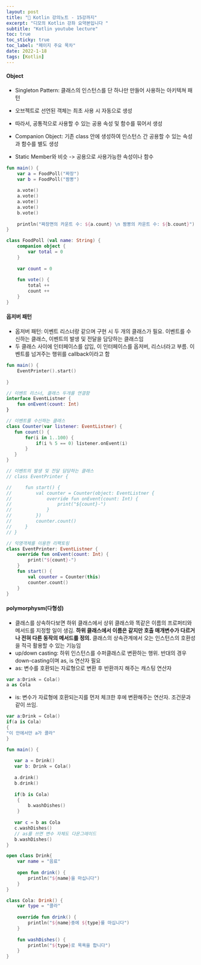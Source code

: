 ```yaml
---
layout: post
title: "📅 Kotlin 강의노트 - 15강까지"
excerpt: "디모의 Kotlin 강좌 요약본입니다 "
subtitle: "Kotlin youtube lecture"
toc: true
toc_sticky: true
toc_label: "페이지 주요 목차"
date: 2022-1-18
tags: [Kotlin]
---
```


#### Object
 
  - Singleton Pattern: 클래스의 인스턴스를 단 하나만 만들어 사용하는 아키텍쳐 패턴
  - 오브젝트로 선언된 객체는 최초 사용 시 자동으로 생성
  - 따라서, 공통적으로 사용할 수 있는 공용 속성 및 함수를 묶어서 생성  
  
  - Companion Object: 기존 class 안에 생성하여 인스턴스 간 공용할 수 있는 속성과 함수를 별도 생성
  - Static Member와 비슷 -> 공용으로 사용가능한 속성이나 함수

```kotlin
fun main() {
    var a = FoodPoll("짜장")
    var b = FoodPoll("짬뽕")
    
    a.vote()
    a.vote()
    a.vote()
    a.vote()
    b.vote()
    
    println("짜장면의 카운트 수: ${a.count} \n 짬뽕의 카운트 수: ${b.count}")
}

class FoodPoll (val name: String) {
    companion object {
        var total = 0
    }
  
    var count = 0
  
    fun vote() {
        total ++
        count ++
    }
}
```

#### 옵저버 패턴

- 옵저버 패턴: 이벤트 리스너랑 같으며 구현 시 두 개의 클래스가 필요. 이벤트를 수신하는 클래스, 이벤트의 발생 
및 전달을 담당하는 클래스임 
- 두 클래스 사이에 인터페이스를 삽입, 이 인터페이스를 옵저버, 리스너라고 부름. 이벤트를 넘겨주는 행위를 callback이라고 함

```kotlin
fun main() {
	EventPrinter().start()
    
}

// 이벤트 리스너, 클래스 두개를 연결함
interface EventListner {
    fun onEvent(count: Int)
} 

// 이벤트를 수신하는 클래스
class Counter(var listener: EventListner) {
   fun count() {
       for(i in 1..100) {
           if(i % 5 == 0) listener.onEvent(i)
       }
   }
}

// 이벤트의 발생 및 전달 담당하는 클래스
// class EventPrinter {

//     fun start() {
//         val counter = Counter(object: EventListner {
//             override fun onEvent(count: Int) {
//                 print("${count}-")
//             }
//         })
//         counter.count()
//     }
// }

// 익명객체를 이용한 리팩토링 
class EventPrinter: EventListner {
    override fun onEvent(count: Int) {
        print("${count}-")
    }
    fun start() {
        val counter = Counter(this)
        counter.count()
    }
}
```
#### polymorphysm(다형성)

- 클래스를 상속하다보면 하위 클래스에서 상위 클래스와 똑같은 이름의 프로퍼티와 메서드를 지정할 일이 생김. **하위 클래스에서 이름은 같지만 호출 
매개변수가 다르거나 전혀 다른 동작의 메서드를 정의.** 클래스의 상속관계에서 오는 인스턴스의 호환성을 적극 활용할 수 있는 기능임
- up/down casting: 하위 인스턴스를 수퍼클래스로 변환하는 행위. 반대의 경우 down-casting이며 as, is 연산자 필요
- as: 변수를 호환되는 자료형으로 변환 후 반환까지 해주는 캐스팅 연산자
```kotlin
var a:Drink = Cola()
a as Cola
```
- is: 변수가 자료형에 호환되는지를 먼저 체크한 후에 변환해주는 연산자. 조건문과 같이 쓰임.
```kotlin
var a:Drink = Cola()
if(a is Cola)
{
"이 안에서만 a가 콜라"
}
```

```kotlin
fun main() {
   
   var a = Drink() 
   var b: Drink = Cola()
   
   a.drink()
   b.drink()
   
   if(b is Cola)
    {
        b.washDishes()
    }
   
   var c = b as Cola
   c.washDishes()
   // as를 쓰면 변수 자체도 다운그레이드
   b.washDishes() 
}

open class Drink{
    var name = "음료"
    
    open fun drink() {
        println("${name}을 마십니다")
    }
}

class Cola: Drink() {
    var type = "콜라"
    
    override fun drink() {
        println("${name}중에 ${type}를 마십니다")
    }
    
    fun washDishes() {
        println("${type}로 목욕을 합니다")
    }
}
```